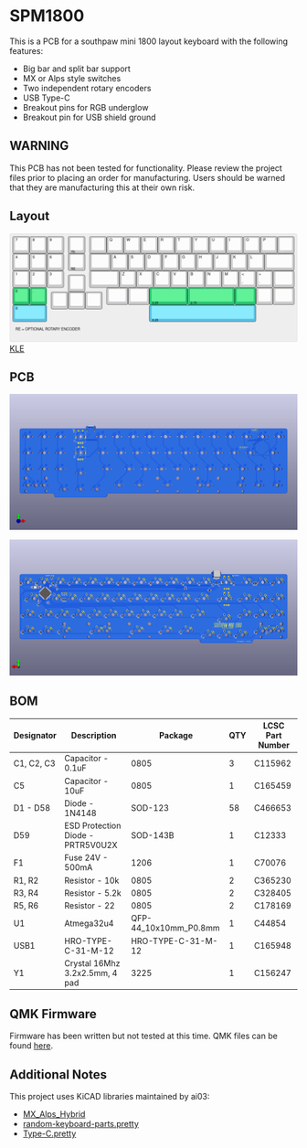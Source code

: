 # SPM1800
This is a PCB for a southpaw mini 1800 layout keyboard with the following features:

- Big bar and split bar support
- MX or Alps style switches
- Two independent rotary encoders
- USB Type-C
- Breakout pins for RGB underglow
- Breakout pin for USB shield ground

## WARNING
This PCB has not been tested for functionality. Please review the project files prior to placing an order for manufacturing. Users should be warned that they are manufacturing this at their own risk. 

## Layout
![layout.png](.github/layout.png)
[KLE](http://www.keyboard-layout-editor.com/#/gists/ef914cc294dadcf20cfa8c7b7239d802)

## PCB

![pcb-front.png](.github/pcb-front.png)

![pcb-back.png](.github/pcb-back.png)

## BOM

| Designator | Description | Package | QTY | LCSC Part Number |
|-----------|-----------|-------|-----|-----------------|
|C1, C2, C3|Capacitor - 0.1uF|0805|3|C115962|
|C5|Capacitor - 10uF|0805|1|C165459|
|D1 - D58|Diode - 1N4148|SOD-123|58|C466653|
|D59|ESD Protection Diode - PRTR5V0U2X|SOD-143B|1|C12333|
|F1|Fuse 24V - 500mA|1206|1|C70076|
|R1, R2|Resistor - 10k|0805|2|C365230|
|R3, R4|Resistor - 5.2k|0805|2|C328405|
|R5, R6|Resistor - 22|0805|2|C178169|
|U1|Atmega32u4|QFP-44_10x10mm_P0.8mm|1|C44854|
|USB1|HRO-TYPE-C-31-M-12|HRO-TYPE-C-31-M-12|1|C165948|
|Y1|Crystal 16Mhz 3.2x2.5mm, 4 pad|3225|1|C156247|

## QMK Firmware
Firmware has been written but not tested at this time. QMK files can be found [here](https://github.com/melonbred/SPM1800/tree/master/QMK).

## Additional Notes
This project uses KiCAD libraries maintained by ai03:

- [MX_Alps_Hybrid](https://github.com/ai03-2725/MX_Alps_Hybrid)
- [random-keyboard-parts.pretty](https://github.com/ai03-2725/random-keyboard-parts.pretty)
- [Type-C.pretty](https://github.com/ai03-2725/Type-C.pretty)

